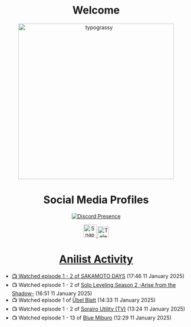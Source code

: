 <div align="center">

# Welcome
<a href="https://github.com/kawarimidoll/typograssy">
    <img alt="typograssy" src="https://typograssy.deno.dev/api?text=%E3%82%88%E3%81%86%E3%81%93%E3%81%9D%E3%81%BF%E3%81%AA%E3%81%95%E3%82%93%20-%20Sheby--&&l0=none&l1=82d9d0&l2=027353&l3=038c4c&l4=01402e&bg=none&frame=none&speed=100&comment=" width="421.99">
</a>

</div>

<div align="center">

# Social Media Profiles

[![Discord Presence](https://lanyard.cnrad.dev/api/612532963938271232)](https://discord.com/users/612532963938271232)


<a href="https://www.snapchat.com/add/a.sheby" title="Snapchat Profile">
    <img src="https://www.freepnglogos.com/uploads/snapchat-logo-png-0.png" width="35" alt="Snapchat Logo" />


<a href="https://t.me/ASheby" title="Telegram Profile">
    <img src="https://www.freepnglogos.com/uploads/telegram-logo-png-0.png" width="30" alt="Telegram Logo" />


</div>

<div align="center">

# Anilist Activity

</div>

<!-- ANILIST_ACTIVITY:start -->

-   📺 Watched episode 1 - 2 of [SAKAMOTO DAYS](https://anilist.co/anime/177709) (17:46 11 January 2025)
-   📺 Watched episode 1 - 2 of [Solo Leveling Season 2 -Arise from the Shadow-](https://anilist.co/anime/176496) (16:51 11 January 2025)
-   📺 Watched episode 1 of [Übel Blatt](https://anilist.co/anime/175198) (14:33 11 January 2025)
-   📺 Watched episode 1 - 2 of [Sorairo Utility (TV)](https://anilist.co/anime/174596) (13:24 11 January 2025)
-   📺 Watched episode 1 - 13 of [Blue Miburo](https://anilist.co/anime/169258) (12:29 11 January 2025)

<!-- ANILIST_ACTIVITY:end -->

